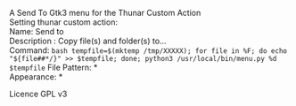 A Send To Gtk3 menu for the Thunar Custom Action    
  Setting thunar custom action:    
  Name: Send to    
  Description : Copy file(s) and folder(s) to...    
  Command: ```bash
tempfile=$(mktemp /tmp/XXXXX); for file in %F; do echo "${file##*/}" >> $tempfile; done; python3 /usr/local/bin/menu.py %d $tempfile```
  File Pattern: *    
  Appearance: *    

Licence GPL v3   